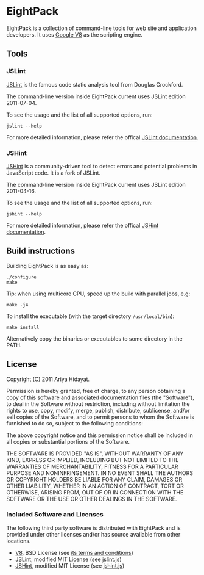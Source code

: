 # EightPack #

EightPack is a collection of command-line tools for web site and
application developers. It uses [Google V8](http://code.google.com/p/v8/)
as the scripting engine.


## Tools ##

### JSLint ###

[JSLint](http://jslint.com) is the famous code static analysis tool from
Douglas Crockford.

The command-line version inside EightPack current uses JSLint edition
2011-07-04.

To see the usage and the list of all supported options, run:

    jslint --help

For more detailed information, please refer the offical [JSLint
documentation](http://www.jslint.com/lint.html#options).

### JSHint ###

[JSHint](http://jshint.com) is a community-driven tool to detect errors and
potential problems in JavaScript code. It is a fork of JSLint.

The command-line version inside EightPack current uses JSLint edition
2011-04-16.

To see the usage and the list of all supported options, run:

    jshint --help

For more detailed information, please refer the offical [JSHint
documentation](http://jshint.com/#docs).

## Build instructions ##

Building EightPack is as easy as:

    ./configure
    make

Tip: when using multicore CPU, speed up the build with parallel jobs, e.g:

    make -j4

To install the executable (with the target directory <code>/usr/local/bin</code>):

    make install

Alternatively copy the binaries or executables to some directory in the PATH.

## License ##

Copyright (C) 2011 Ariya Hidayat.

Permission is hereby granted, free of charge, to any person obtaining a copy
of this software and associated documentation files (the "Software"), to deal
in the Software without restriction, including without limitation the rights
to use, copy, modify, merge, publish, distribute, sublicense, and/or sell
copies of the Software, and to permit persons to whom the Software is
furnished to do so, subject to the following conditions:

The above copyright notice and this permission notice shall be included in
all copies or substantial portions of the Software.

THE SOFTWARE IS PROVIDED "AS IS", WITHOUT WARRANTY OF ANY KIND, EXPRESS OR
IMPLIED, INCLUDING BUT NOT LIMITED TO THE WARRANTIES OF MERCHANTABILITY,
FITNESS FOR A PARTICULAR PURPOSE AND NONINFRINGEMENT. IN NO EVENT SHALL THE
AUTHORS OR COPYRIGHT HOLDERS BE LIABLE FOR ANY CLAIM, DAMAGES OR OTHER
LIABILITY, WHETHER IN AN ACTION OF CONTRACT, TORT OR OTHERWISE, ARISING FROM,
OUT OF OR IN CONNECTION WITH THE SOFTWARE OR THE USE OR OTHER DEALINGS IN
THE SOFTWARE.

### Included Software and Licenses ###

The following third party software is distributed with EightPack and is provided
under other licenses and/or has source available from other locations.

* [V8](http://v8.googlecode.com), BSD License (see [its terms and conditions](http://code.google.com/apis/v8/terms.html))
* [JSLint](http://jslint.com), modified MIT License (see [jslint.js](https://github.com/douglascrockford/JSLint/blob/master/jslint.js))
* [JSHint](http://jshint.com), modified MIT License (see [jshint.js](https://github.com/jshint/jshint/blob/master/jshint.jsh))
